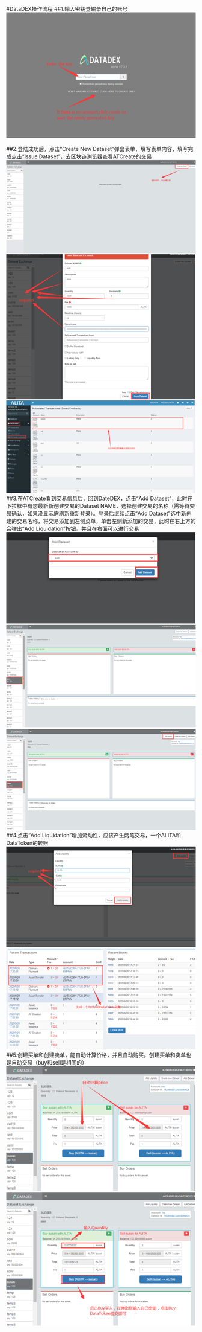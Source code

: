 #DataDEX操作流程
##1.输入密钥登输录自己的账号
![Alt text](./16013461401.jpg)

##2.登陆成功后，点击“Create New Dataset”弹出表单，填写表单内容，填写完成点击“Issue Dataset”，去区块链浏览器查看ATCreate的交易
![Alt text](./16013462771.jpg)
![Alt text](./16013463321.jpg)
![Alt text](./16013464511.jpg)
##3.在ATCreate看到交易信息后，回到DateDEX，点击“Add Dataset”，此时在下拉框中有您最新新创建交易的Dataset NAME，选择创建交易的名称（需等待交易确认，如果没显示需刷新重新登录）。登录后继续点击“Add Dataset”选中新创建的交易名称，将交易添加到左侧菜单，单击左侧新添加的交易，此时在右上方的会弹出“Add Liquidation”按钮。并且在右面可以进行交易
![Alt text](./16013465601.jpg)
![Alt text](./16013466011.jpg)
![Alt text](./16013466381.jpg)
##4.点击“Add Liquidation”增加流动性，应该产生两笔交易，一个ALITA和DataToken的转账
![Alt text](./16013467181.jpg)
![Alt text](./16013467551.jpg)
##5.创建买单和创建卖单，能自动计算价格，并且自动购买。创建买单和卖单也是自动交易（buy和sell是相同的）
![Alt text](./16013468081.jpg)
![Alt text](./16013468331.jpg)

